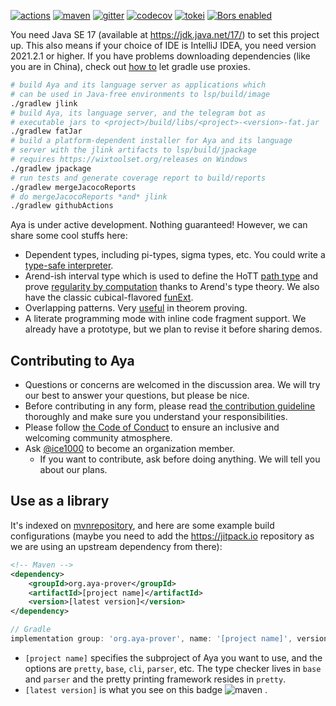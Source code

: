 [![actions]](https://github.com/aya-prover/aya-dev/actions/workflows/gradle-check.yml)
[![maven]][maven-repo]
[![gitter]](https://gitter.im/aya-prover/community?utm_source=badge&utm_medium=badge&utm_campaign=pr-badge)
[![codecov]](https://codecov.io/gh/aya-prover/aya-dev)
[![tokei]](https://github.com/XAMPPRocky/tokei)
[![Bors enabled](https://bors.tech/images/badge_small.svg)](https://app.bors.tech/repositories/37715)

You need Java SE 17 (available at <https://jdk.java.net/17/>) to set this project up.
This also means if your choice of IDE is IntelliJ IDEA, you need version 2021.2.1 or higher.
If you have problems downloading dependencies (like you are in China), check out [how to][proxy] let
gradle use proxies.

```bash
# build Aya and its language server as applications which
# can be used in Java-free environments to lsp/build/image
./gradlew jlink
# build Aya, its language server, and the telegram bot as
# executable jars to <project>/build/libs/<project>-<version>-fat.jar
./gradlew fatJar
# build a platform-dependent installer for Aya and its language
# server with the jlink artifacts to lsp/build/jpackage
# requires https://wixtoolset.org/releases on Windows
./gradlew jpackage
# run tests and generate coverage report to build/reports
./gradlew mergeJacocoReports
# do mergeJacocoReports *and* jlink
./gradlew githubActions
```

Aya is under active development. Nothing guaranteed! However, we can share some cool stuffs here:

+ Dependent types, including pi-types, sigma types, etc. You could write a [type-safe interpreter][gadt].
+ Arend-ish interval type which is used to define the HoTT [path type][oop]
  and prove [regularity by computation][regularity] thanks to Arend's type theory.
  We also have the classic cubical-flavored [funExt].
+ Overlapping patterns. Very [useful][oop] in theorem proving.
+ A literate programming mode with inline code fragment support.
  We already have a prototype, but we plan to revise it before sharing demos.

## Contributing to Aya

+ Questions or concerns are welcomed in the discussion area.
  We will try our best to answer your questions, but please be nice.
+ Before contributing in any form, please read
  [the contribution guideline](https://github.com/aya-prover/aya-dev/blob/master/.github/CONTRIBUTING.md) thoroughly
  and make sure you understand your responsibilities.
+ Please follow [the Code of Conduct](https://github.com/aya-prover/aya-dev/blob/master/.github/CODE_OF_CONDUCT.md) to
  ensure an inclusive and welcoming community atmosphere.
+ Ask [@ice1000] to become an organization member.
  + If you want to contribute, ask before doing anything.
    We will tell you about our plans.

[@ice1000]: https://github.com/ice1000
[actions]: https://github.com/aya-prover/aya-dev/actions/workflows/gradle-check.yml/badge.svg
[codecov]: https://img.shields.io/codecov/c/github/aya-prover/aya-dev?logo=codecov&logoColor=white
[gitter]: https://img.shields.io/gitter/room/aya-prover/community?color=cyan&logo=gitter
[jitpack]: https://img.shields.io/jitpack/v/github/aya-prover/aya-dev?logo=github
[tokei]: https://img.shields.io/tokei/lines/github/aya-prover/aya-dev?logo=java
[maven]: https://img.shields.io/maven-central/v/org.aya-prover/base?logo=gradle
[oop]: ../base/src/test/resources/success/add-comm.aya
[proxy]: https://docs.gradle.org/current/userguide/build_environment.html#sec:accessing_the_web_via_a_proxy
[gadt]: ../base/src/test/resources/success/type-safe-norm.aya
[regularity]: ../base/src/test/resources/success/regularity.aya
[funExt]: ../base/src/test/resources/success/funExt.aya
[maven-repo]: https://repo1.maven.org/maven2/org/aya-prover

## Use as a library

It's indexed on [mvnrepository](https://mvnrepository.com/artifact/org.aya-prover),
and here are some example build configurations (maybe you need to add the <https://jitpack.io>
repository as we are using an upstream dependency from there):

```xml
<!-- Maven -->
<dependency>
    <groupId>org.aya-prover</groupId>
    <artifactId>[project name]</artifactId>
    <version>[latest version]</version>
</dependency>
```

```groovy
// Gradle
implementation group: 'org.aya-prover', name: '[project name]', version: '[latest version]'
```

+ `[project name]` specifies the subproject of Aya you want to use, and the options are `pretty`, `base`, `cli`, `parser`, etc.
  The type checker lives in `base` and `parser` and the pretty printing framework resides in `pretty`.
+ `[latest version]` is what you see on this badge ![maven] .

